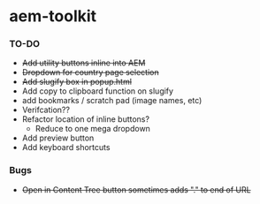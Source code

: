 # aem-toolkit
### TO-DO
* ~~Add utility buttons inline into AEM~~
* ~~Dropdown for country page selection~~
* ~~Add slugify box in popup.html~~
* Add copy to clipboard function on slugify
* add bookmarks / scratch pad (image names, etc)
* Verifcation??
* Refactor location of inline buttons?
    * Reduce to one mega dropdown
* Add preview button
* Add keyboard shortcuts



### Bugs
* ~~Open in Content Tree button sometimes adds "." to end of URL~~